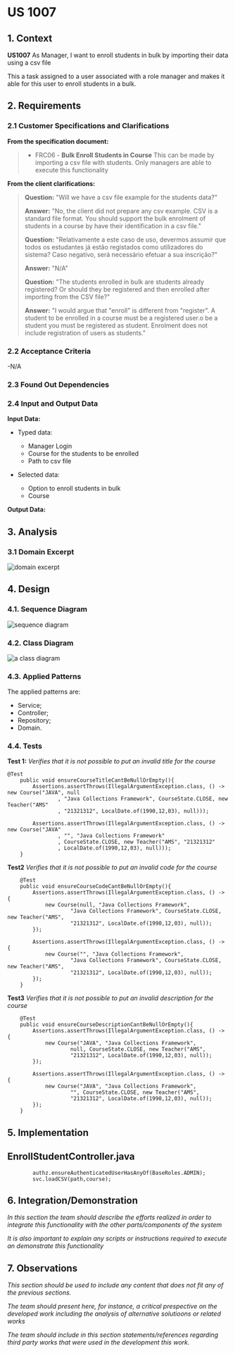 # US 1007

## 1. Context

**US1007** As Manager, I want to enroll students in bulk by importing their data using a csv file

This a task assigned to a user associated with a role manager and makes it able for this user to enroll students in a bulk.

## 2. Requirements

### 2.1 Customer Specifications and Clarifications

**From the specification document:**

>- FRC06 -  **Bulk Enroll Students in Course** This can be made by importing a csv file with students. Only managers are able to execute this functionality

**From the client clarifications:**

>**Question:** "Will we have a csv file example for the students data?"
>
>**Answer:** "No, the client did not prepare any csv example. CSV is a standard file format. You should support the bulk enrolment of students in a course by have their identification in a csv file."
>
> **Question:** "Relativamente a este caso de uso, devermos assumir que todos os estudantes já estão registados como utilizadores do sistema? Caso negativo, será necessário efetuar a sua inscrição?"
>
> **Answer:** "N/A"
> 
> **Question:** "The students enrolled in bulk are students already registered? Or should they be registered and then enrolled after importing from the CSV file?"
>
> **Answer:** "I would argue that "enroll" is different from "register". A student to be enrolled in a course must be a registered user.o be a student you must be registered as student. Enrolment does not include registration of users as students."


### 2.2 Acceptance Criteria

-N/A

### 2.3 Found Out Dependencies

### 2.4 Input and Output Data

**Input Data:**

* Typed data:
    * Manager Login
    * Course for the students to be enrolled
    * Path to csv file

* Selected data:
    * Option to enroll students in bulk
    * Course 

**Output Data:**

## 3. Analysis

### 3.1 Domain Excerpt
![domain excerpt](US_1007_DM.svg)

## 4. Design

### 4.1. Sequence Diagram
![sequence diagram](US_1007_SD.svg)


### 4.2. Class Diagram

![a class diagram](US_1007_CD.svg)


### 4.3. Applied Patterns

The applied patterns are:
- Service;
- Controller;
- Repository;
- Domain.

### 4.4. Tests

**Test 1:** *Verifies that it is not possible to put an invalid title for the course*

```
@Test
    public void ensureCourseTitleCantBeNullOrEmpty(){
        Assertions.assertThrows(IllegalArgumentException.class, () -> new Course("JAVA", null
                , "Java Collections Framework", CourseState.CLOSE, new Teacher("AMS"
                , "21321312", LocalDate.of(1990,12,03), null)));

        Assertions.assertThrows(IllegalArgumentException.class, () -> new Course("JAVA"
                , "", "Java Collections Framework"
                , CourseState.CLOSE, new Teacher("AMS", "21321312"
                , LocalDate.of(1990,12,03), null)));
    }
```
**Test2** *Verifies that it is not possible to put an invalid code for the course*
```
    @Test
    public void ensureCourseCodeCantBeNullOrEmpty(){
        Assertions.assertThrows(IllegalArgumentException.class, () -> {
            new Course(null, "Java Collections Framework",
                    "Java Collections Framework", CourseState.CLOSE, new Teacher("AMS",
                    "21321312", LocalDate.of(1990,12,03), null));
        });

        Assertions.assertThrows(IllegalArgumentException.class, () -> {
            new Course("", "Java Collections Framework",
                    "Java Collections Framework", CourseState.CLOSE, new Teacher("AMS",
                    "21321312", LocalDate.of(1990,12,03), null));
        });
    }
```
**Test3** *Verifies that it is not possible to put an invalid description for the course*
```
    @Test
    public void ensureCourseDescriptionCantBeNullOrEmpty(){
        Assertions.assertThrows(IllegalArgumentException.class, () -> {
            new Course("JAVA", "Java Collections Framework",
                    null, CourseState.CLOSE, new Teacher("AMS",
                    "21321312", LocalDate.of(1990,12,03), null));
        });

        Assertions.assertThrows(IllegalArgumentException.class, () -> {
            new Course("JAVA", "Java Collections Framework",
                    "", CourseState.CLOSE, new Teacher("AMS",
                    "21321312", LocalDate.of(1990,12,03), null));
        });
    }
```

## 5. Implementation

## EnrollStudentController.java
```
        authz.ensureAuthenticatedUserHasAnyOf(BaseRoles.ADMIN);
        svc.loadCSV(path,course);
```


## 6. Integration/Demonstration

*In this section the team should describe the efforts realized in order to integrate this functionality with the other parts/components of the system*

*It is also important to explain any scripts or instructions required to execute an demonstrate this functionality*

## 7. Observations

*This section should be used to include any content that does not fit any of the previous sections.*

*The team should present here, for instance, a critical prespective on the developed work including the analysis of alternative solutioons or related works*

*The team should include in this section statements/references regarding third party works that were used in the development this work.*